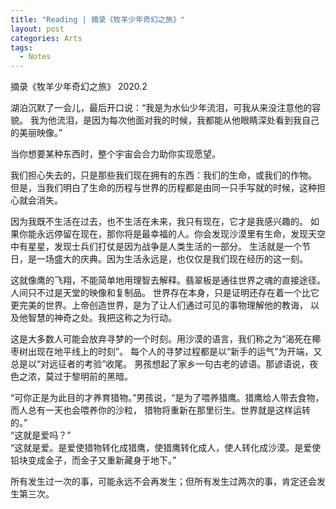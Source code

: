 ```yaml
---
title: "Reading | 摘录《牧羊少年奇幻之旅》"
layout: post
categories: Arts
tags:
  - Notes
---
```

摘录《牧羊少年奇幻之旅》
2020.2

湖泊沉默了一会儿，最后开口说：“我是为水仙少年流泪，可我从来没注意他的容貌。
我为他流泪，是因为每次他面对我的时候，我都能从他眼睛深处看到我自己的美丽映像。”

当你想要某种东西时，整个宇宙会合力助你实现愿望。

我们担心失去的，只是那些我们现在拥有的东西：我们的生命，或我们的作物。
但是，当我们明白了生命的历程与世界的历程都是由同一只手写就的时候，这种担心就会消失。

<!-- more -->

因为我既不生活在过去，也不生活在未来，我只有现在，它才是我感兴趣的。
如果你能永远停留在现在，那你将是最幸福的人。你会发现沙漠里有生命，发现天空中有星星，发现士兵们打仗是因为战争是人类生活的一部分。
生活就是一个节日，是一场盛大的庆典。因为生活永远是，也仅仅是我们现在经历的这一刻。

这就像鹰的飞翔，不能简单地用理智去解释。翡翠板是通往世界之魂的直接途径。人间只不过是天堂的映像和复制品。
世界存在本身，只是证明还存在着一个比它更完美的世界。上帝创造世界，是为了让人们通过可见的事物理解他的教诲，
以及他智慧的神奇之处。我把这称之为行动。

这是大多数人可能会放弃寻梦的一个时刻。用沙漠的语言，我们称之为“渴死在椰枣树出现在地平线上的时刻”。
每个人的寻梦过程都是以“新手的运气”为开端，又总是以“对远征者的考验”收尾。
男孩想起了家乡一句古老的谚语。那谚语说，夜色之浓，莫过于黎明前的黑暗。

“可你正是为此目的才养育猎物。”男孩说，“是为了喂养猎鹰。猎鹰给人带去食物，而人总有一天也会喂养你的沙粒，
猎物将重新在那里衍生。世界就是这样运转的。”<br>
“这就是爱吗？”<br>
“这就是爱。是爱使猎物转化成猎鹰，使猎鹰转化成人，使人转化成沙漠。是爱使铅块变成金子，而金子又重新藏身于地下。”

所有发生过一次的事，可能永远不会再发生；但所有发生过两次的事，肯定还会发生第三次。
